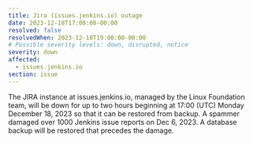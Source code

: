 ```yaml
---
title: Jira (issues.jenkins.io) outage
date: 2023-12-18T17:00:00-00:00
resolved: false
resolvedWhen: 2023-12-18T19:00:00-00:00
# Possible severity levels: down, disrupted, notice
severity: down
affected:
  - issues.jenkins.io
section: issue
---
```

The JIRA instance at issues.jenkins.io, managed by the Linux Foundation team, will be down for up to two hours beginning at 17:00 (UTC) Monday December 18, 2023 so that it can be restored from backup.
A spammer damaged over 1000 Jenkins issue reports on Dec 6, 2023.
A database backup will be restored that precedes the damage.
